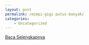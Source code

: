 ```yaml
---
layout: post
permalink: /mimpi-gigi-putus-banyak/
categories:
    - Uncategorized
---
```


[Baca Selengkapnya](/07)
